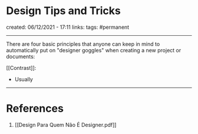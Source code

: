 # Design Tips and Tricks
created: 06/12/2021 - 17:11
links:
tags: #permanent

---

There are four basic principles that anyone can keep in mind to automatically put on "designer goggles" when creating a new project or documents:

[[Contrast]]:
- Usually 

---

# References
1. [[Design Para Quem Não É Designer.pdf]]